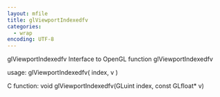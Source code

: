 ```yaml
---
layout: mfile
title: glViewportIndexedfv
categories:
  - wrap
encoding: UTF-8
---
```


glViewportIndexedfv  Interface to OpenGL function glViewportIndexedfv

usage:  glViewportIndexedfv( index, v )

C function:  void glViewportIndexedfv(GLuint index, const GLfloat\* v)